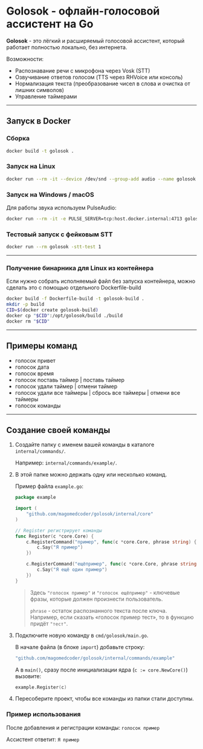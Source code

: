 # Golosok - офлайн-голосовой ассистент на Go

**Golosok** - это лёгкий и расширяемый голосовой ассистент, который работает полностью локально, без интернета.

Возможности:

- Распознавание речи с микрофона через Vosk (STT)
- Озвучивание ответов голосом (TTS через RHVoice или консоль)
- Нормализация текста (преобразование чисел в слова и очистка от лишних символов)
- Управление таймерами

---

## Запуск в Docker

### Сборка

```bash
docker build -t golosok .
```

### Запуск на Linux

```bash
docker run --rm -it --device /dev/snd --group-add audio --name golosok golosok
```

### Запуск на Windows / macOS

Для работы звука используем PulseAudio:

```bash
docker run --rm -it -e PULSE_SERVER=tcp:host.docker.internal:4713 golosok
```

### Тестовый запуск с фейковым STT

```bash
docker run --rm golosok -stt-test 1
```

---

### Получение бинарника для Linux из контейнера

Если нужно собрать исполняемый файл без запуска контейнера, можно сделать это с помощью отдельного Dockerfile-build

```bash
docker build -f Dockerfile-build -t golosok-build .
mkdir -p build
CID=$(docker create golosok-build)
docker cp "$CID":/opt/golosok/build ./build
docker rm "$CID"
```

---

## Примеры команд

- голосок привет
- голосок дата
- голосок время
- голосок поставь таймер | поставь таймер
- голосок удали таймер | отмени таймер
- голосок удали все таймеры | сбрось все таймеры | отмени все таймеры
- голосок команды

------------------------------------------------------------------------

## Создание своей команды

1. Создайте папку с именем вашей команды в каталоге `internal/commands/`.

   Например: `internal/commands/example/`.


2. В этой папке можно держать одну или несколько команд.

   Пример файла `example.go`:

   ``` go
   package example

   import (
       "github.com/magomedcoder/golosok/internal/core"
   )

   // Register регистрирует команды
   func Register(c *core.Core) {
       c.RegisterCommand("пример", func(c *core.Core, phrase string) {
           c.Say("Я пример")
       })

       c.RegisterCommand("ещёпример", func(c *core.Core, phrase string) {
           c.Say("Я ещё один пример")
       })
   }
   ```

   > Здесь `"голосок пример"` и `"голосок ещёпример"` - ключевые фразы, которые должен произнести пользователь.
   >
   > `phrase` - остаток распознанного текста после ключа. Например, если сказать «голосок пример тест», то в функцию придёт `"тест"`.


3. Подключите новую команду в `cmd/golosok/main.go`.

   В начале файла (в блоке `import`) добавьте строку:

   ``` go
   "github.com/magomedcoder/golosok/internal/commands/example"
   ```

   А в `main()`, сразу после инициализации ядра (`c := core.NewCore()`) вызовите:

   ``` go
   example.Register(c)
   ```

5. Пересоберите проект, чтобы все команды из папки стали доступны.

### Пример использования

После добавления и регистрации команды: `голосок пример`

Ассистент ответит: `Я пример`
